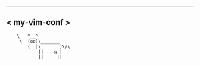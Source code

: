  _____________ 
< my-vim-conf >
 ------------- 
        \   ^__^
         \  (oo)\_______
            (__)\       )\/\
                ||----w |
                ||     ||
